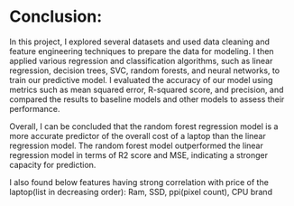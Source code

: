 # Conclusion:
In this project, I explored several datasets and used data cleaning and feature engineering techniques to prepare the data for modeling. I then applied various regression and classification algorithms, such as linear regression, decision trees, SVC, random forests, and neural networks, to train our predictive model. I evaluated the accuracy of our model using metrics such as mean squared error, R-squared score, and precision, and compared the results to baseline models and other models to assess their performance.

Overall, I can be concluded that the random forest regression model is a more accurate predictor of the overall cost of a laptop than the linear regression model. The random forest model outperformed the linear regression model in terms of R2 score and MSE, indicating a stronger capacity for prediction. 

I also found below features having strong correlation with price of the laptop(list in decreasing order):
Ram, SSD, ppi(pixel count), CPU brand